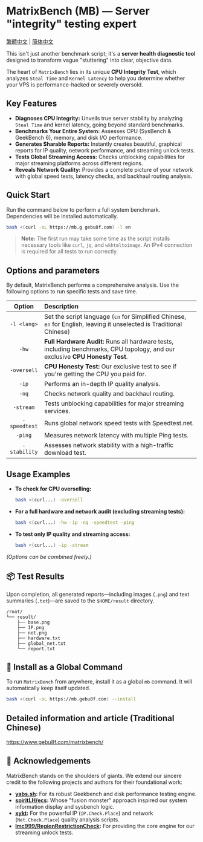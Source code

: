 # MatrixBench (MB) — Server "integrity" testing expert

[繁體中文](https://github.com/gebu8f8/MatrixBench/blob/main/README_zh.md) | [简体中文](https://github.com/gebu8f8/MatrixBench/blob/main/README_cn.md)

This isn't just another benchmark script; it's a **server health diagnostic tool** designed to transform vague "stuttering" into clear, objective data.

The heart of `MatrixBench` lies in its unique **CPU Integrity Test**, which analyzes `Steal Time` and `Kernel Latency` to help you determine whether your VPS is performance-hacked or severely oversold.

## Key Features

*   **Diagnoses CPU Integrity:** Unveils true server stability by analyzing `Steal Time` and kernel latency, going beyond standard benchmarks.
*   **Benchmarks Your Entire System:** Assesses CPU (SysBench & GeekBench 6), memory, and disk I/O performance.
*   **Generates Sharable Reports:** Instantly creates beautiful, graphical reports for IP quality, network performance, and streaming unlock tests.
*   **Tests Global Streaming Access:** Checks unblocking capabilities for major streaming platforms across different regions.
*   **Reveals Network Quality:** Provides a complete picture of your network with global speed tests, latency checks, and backhaul routing analysis.

## Quick Start

Run the command below to perform a full system benchmark. Dependencies will be installed automatically.

```bash
bash <(curl -sL https://mb.g gebu8f.com) -l en
```
> **Note:** The first run may take some time as the script installs necessary tools like `curl`, `jq`, and `wkhtmltoimage`. An IPv4 connection is required for all tests to run correctly.
## Options and parameters
By default, MatrixBench performs a comprehensive analysis. Use the following options to run specific tests and save time.

| Option | Description |
| :---: |:--- |
|`-l <lang>`| Set the script language (`cn` for Simplified Chinese, `en` for English, leaving it unselected is Traditional Chinese) |
|`-hw`| **Full Hardware Audit:** Runs all hardware tests, including benchmarks, CPU topology, and our exclusive **CPU Honesty Test**.|
|`-oversell`| **CPU Honesty Test:** Our exclusive test to see if you're getting the CPU you paid for. |
| `-ip`        | Performs an in-depth IP quality analysis.                   |
| `-nq`        | Checks network quality and backhaul routing.                |
| `-stream`    | Tests unblocking capabilities for major streaming services. |
| `-speedtest` | Runs global network speed tests with Speedtest.net.         |
| `-ping`      | Measures network latency with multiple Ping tests.          |
| `-stability` | Assesses network stability with a high-traffic download test. |
## Usage Examples

*   **To check for CPU overselling:**
    ```bash
    bash <(curl...) -oversell
    ```
*   **For a full hardware and network audit (excluding streaming tests):**
    ```bash
    bash <(curl...) -hw -ip -nq -speedtest -ping
    ```
*   **To test only IP quality and streaming access:**
    ```bash
    bash <(curl...) -ip -stream
    ```
*(Options can be combined freely.)*

## 📦 Test Results

Upon completion, all generated reports—including images (`.png`) and text summaries (`.txt`)—are saved to the `$HOME/result` directory.

```
/root/
└── result/
    ├── base.png
    ├── IP.png
    ├── net.png
    ├── hardware.txt
    ├── global_net.txt
    └── report.txt
```
## 🚀 Install as a Global Command

To run `MatrixBench` from anywhere, install it as a global `mb` command. It will automatically keep itself updated.

```bash
bash <(curl -sL https://mb.gebu8f.com) --install
```
## Detailed information and article (Traditional Chinese)
https://www.gebu8f.com/matrixbench/
## 🙏 Acknowledgements

MatrixBench stands on the shoulders of giants. We extend our sincere credit to the following projects and authors for their foundational work:

*   **[yabs.sh](https://github.com/masonr/yet-another-bench-script):** For its robust Geekbench and disk performance testing engine.
*   **[spiritLH/ecs](https://github.com/spiritLH/ecs):** Whose "fusion monster" approach inspired our system information display and sysbench logic.
*   **[xykt](https://github.com/xykt):** For the powerful IP (`IP.Check.Place`) and network (`Net.Check.Place`) quality analysis scripts.
*   **[lmc999/RegionRestrictionCheck](https://github.com/lmc999/RegionRestrictionCheck):** For providing the core engine for our streaming unlock tests.
